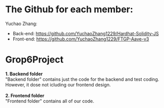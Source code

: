 # The Github for each member:
Yuchao Zhang:
- Back-end: https://github.com/YuchaoZhang1229/Hardhat-Solidity-JS
- Front-end: https://github.com/YuchaoZhang1229/FTGP-Aave-v3


# Grop6Project
 **1. Backend folder** <br />
 "Backend folder" contains just the code for the backend and test coding. However, it dose not icluding our frontend design.<br /><br />
 **2. Frontend folder** <br />
 "Frontend folder" contains all of our code.
  
